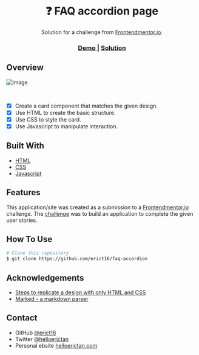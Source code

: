 <!-- Please update value in the {}  -->

<h1 align="center">❓ FAQ accordion page</h1>

<div align="center">
   Solution for a challenge from  <a href="https://www.frontendmentor.io/" target="_blank">Frontendmentor.io</a>.
</div>

<div align="center">
  <h3>
    <a href="https://erict16.github.io/faq-accordion/">
      Demo
    </a>
    <span> | </span>
    <a href="https://www.frontendmentor.io/solutions/faq-according-page-built-with-vanila-javascript-5ovk8xZYj8">
      Solution
    </a>
  </h3>
</div>


<!-- OVERVIEW -->

## Overview

![image](https://github.com/erict16/faq-accordion/assets/83531295/0d02dc0e-41e2-4b74-877b-b87d34775a3e)


<br/>

- [x] Create a card component that matches the given design.
- [x] Use HTML to create the basic structure.
- [x] Use CSS to style the card.
- [x] Use Javascript to manipulate interaction.

## Built With

<!-- This section should list any major frameworks that you built your project using. Here are a few examples.-->

- [HTML](https://developer.mozilla.org/en-US/docs/Learn/Getting_started_with_the_web/HTML_basics)
- [CSS](https://web.dev/learn/css)
- [Javascript](https://developer.mozilla.org/en-US/docs/Web/JavaScript)

## Features

<!-- List the features of your application or follow the template. Don't share the figma file here :) -->

This application/site was created as a submission to a [Frontendmentor.io](https://www.frontendmentor.io/) challenge. The [challenge](https://www.frontendmentor.io/challenges/product-preview-card-component-GO7UmttRfa) was to build an application to complete the given user stories.



## How To Use

<!-- Example: -->

```bash
# Clone this repository
$ git clone https://github.com/erict16/faq-accordion
```

## Acknowledgements

<!-- This section should list any articles or add-ons/plugins that helps you to complete the project. This is optional but it will help you in the future. For example: -->

- [Steps to replicate a design with only HTML and CSS](https://devchallenges-blogs.web.app/how-to-replicate-design/)
- [Marked - a markdown parser](https://github.com/chjj/marked)

## Contact

- GitHub [@erict16](https://github.com/erict16)
- Twitter [@helloerictan](https://twitter.com/helloerictan)
- Personal ebsite [helloerictan.com](https://helloerictan.com)
